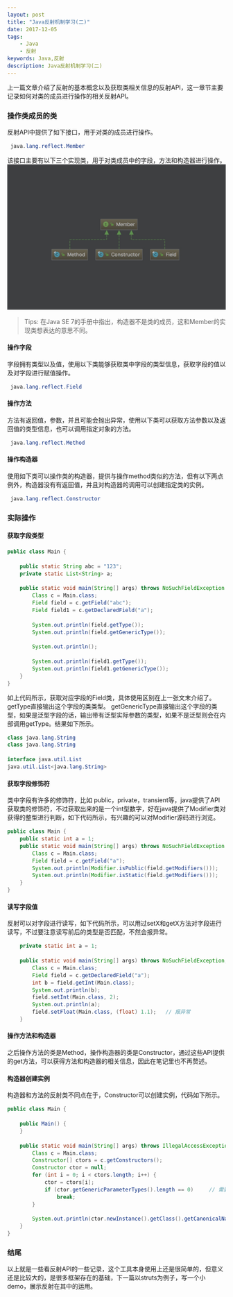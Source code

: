 ```yaml
---
layout: post
title: "Java反射机制学习(二)"
date: 2017-12-05
tags:
    - Java
    - 反射
keywords: Java,反射
description: Java反射机制学习(二)
---
```

上一篇文章介绍了反射的基本概念以及获取类相关信息的反射API，这一章节主要记录如何对类的成员进行操作的相关反射API。
### 操作类成员的类
反射API中提供了如下接口，用于对类的成员进行操作。
```java
 java.lang.reflect.Member
```
该接口主要有以下三个实现类，用于对类成员中的字段，方法和构造器进行操作。
![](./_image/2017-12-05-21-28-54.jpg)
> Tips: 在Java SE 7的手册中指出，构造器不是类的成员，这和Member的实现类想表达的意思不同。

#### 操作字段
字段拥有类型以及值，使用以下类能够获取类中字段的类型信息，获取字段的值以及对字段进行赋值操作。
```java
 java.lang.reflect.Field
```

#### 操作方法
方法有返回值，参数，并且可能会抛出异常，使用以下类可以获取方法参数以及返回值的类型信息，也可以调用指定对象的方法。
```java
 java.lang.reflect.Method
```
#### 操作构造器
使用如下类可以操作类的构造器，提供与操作method类似的方法，但有以下两点例外，构造器没有有返回值，并且对构造器的调用可以创建指定类的实例。
```java
 java.lang.reflect.Constructor
```

### 实际操作
#### 获取字段类型
```java
public class Main {

	public static String abc = "123";
	private static List<String> a;

	public static void main(String[] args) throws NoSuchFieldException {
		Class c = Main.class;
		Field field = c.getField("abc");
		Field field1 = c.getDeclaredField("a");

		System.out.println(field.getType());
		System.out.println(field.getGenericType());

		System.out.println();

		System.out.println(field1.getType());
		System.out.println(field1.getGenericType());
	}
}
```
如上代码所示，获取对应字段的Field类，具体使用区别在上一张文末介绍了。
getType直接输出这个字段的类类型。
getGenericType直接输出这个字段的类型，如果是泛型字段的话，输出带有泛型实际参数的类型，如果不是泛型则会在内部调用getType。结果如下所示。
```java
class java.lang.String
class java.lang.String

interface java.util.List
java.util.List<java.lang.String>
```

#### 获取字段修饰符
类中字段有许多的修饰符，比如 public，private，transient等，java提供了API获取类的修饰符，不过获取出来的是一个int型数字，好在java提供了Modifier类对获得的整型进行判断，如下代码所示，有兴趣的可以对Modifier源码进行浏览。
```java
public class Main {
    public static int a = 1;
    public static void main(String[] args) throws NoSuchFieldException {
        Class c = Main.class;
        Field field = c.getField("a");
        System.out.println(Modifier.isPublic(field.getModifiers()));
        System.out.println(Modifier.isStatic(field.getModifiers()));
    }
}
```
#### 读写字段值
反射可以对字段进行读写，如下代码所示，可以用过setX和getX方法对字段进行读写，不过要注意读写前后的类型是否匹配，不然会报异常。
```java
    private static int a = 1;

    public static void main(String[] args) throws NoSuchFieldException, IllegalAccessException {
        Class c = Main.class;
        Field field = c.getDeclaredField("a");
        int b = field.getInt(Main.class);
        System.out.println(b);
        field.setInt(Main.class, 2);
        System.out.println(a);
        field.setFloat(Main.class, (float) 1.1);   // 报异常
    }
```

#### 操作方法和构造器
之后操作方法的类是Method，操作构造器的类是Constructor，通过这些API提供的get方法，可以获得方法和构造器的相关信息，因此在笔记里也不再赘述。

#### 构造器创建实例
构造器和方法的反射类不同点在于，Constructor可以创建实例，代码如下所示。
```java
public class Main {

    public Main() {
    }

    public static void main(String[] args) throws IllegalAccessException, InvocationTargetException, InstantiationException {
        Class c = Main.class;
        Constructor[] ctors = c.getConstructors();
        Constructor ctor = null;
        for (int i = 0; i < ctors.length; i++) {
            ctor = ctors[i];
            if (ctor.getGenericParameterTypes().length == 0)     // 需要找到默认构造函数创建实例
                break;
        }

        System.out.println(ctor.newInstance().getClass().getCanonicalName());
    }
}
```
### 结尾
以上就是一些看反射API的一些记录，这个工具本身使用上还是很简单的，但意义还是比较大的，是很多框架存在的基础，下一篇以struts为例子，写一个小demo，展示反射在其中的运用。

